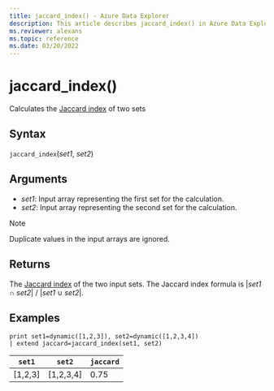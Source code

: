 ```yaml
---
title: jaccard_index() - Azure Data Explorer
description: This article describes jaccard_index() in Azure Data Explorer.
ms.reviewer: alexans
ms.topic: reference
ms.date: 03/20/2022
---
```

# jaccard_index()

Calculates the [Jaccard index](https://en.wikipedia.org/wiki/Jaccard_index) of two sets

## Syntax

`jaccard_index`(*set1*, *set2*)

## Arguments

* *set1*: Input array representing the first set for the calculation.
* *set2*: Input array representing the second set for the calculation.

> [!NOTE]
> Duplicate values in the input arrays are ignored.

## Returns

The [Jaccard index](https://en.wikipedia.org/wiki/Jaccard_index) of the two input sets. The Jaccard index formula is |*set1* ∩ *set2*| / |*set1* ∪ *set2*|.

## Examples

<!-- csl: https://help.kusto.windows.net/Samples -->
```kusto
print set1=dynamic([1,2,3]), set2=dynamic([1,2,3,4])
| extend jaccard=jaccard_index(set1, set2)
```
|`set1`|`set2`|`jaccard`|
|---|---|---|
|[1,2,3]|[1,2,3,4]|0.75|
